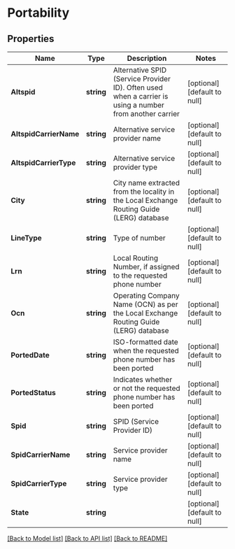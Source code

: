 # Portability

## Properties
Name | Type | Description | Notes
------------ | ------------- | ------------- | -------------
**Altspid** | **string** | Alternative SPID (Service Provider ID). Often used when a carrier is using a number from another carrier | [optional] [default to null]
**AltspidCarrierName** | **string** | Alternative service provider name | [optional] [default to null]
**AltspidCarrierType** | **string** | Alternative service provider type | [optional] [default to null]
**City** | **string** | City name extracted from the locality in the Local Exchange Routing Guide (LERG) database | [optional] [default to null]
**LineType** | **string** | Type of number | [optional] [default to null]
**Lrn** | **string** | Local Routing Number, if assigned to the requested phone number | [optional] [default to null]
**Ocn** | **string** | Operating Company Name (OCN) as per the Local Exchange Routing Guide (LERG) database | [optional] [default to null]
**PortedDate** | **string** | ISO-formatted date when the requested phone number has been ported | [optional] [default to null]
**PortedStatus** | **string** | Indicates whether or not the requested phone number has been ported | [optional] [default to null]
**Spid** | **string** | SPID (Service Provider ID) | [optional] [default to null]
**SpidCarrierName** | **string** | Service provider name | [optional] [default to null]
**SpidCarrierType** | **string** | Service provider type | [optional] [default to null]
**State** | **string** |  | [optional] [default to null]

[[Back to Model list]](../README.md#documentation-for-models) [[Back to API list]](../README.md#documentation-for-api-endpoints) [[Back to README]](../README.md)

